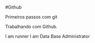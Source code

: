 #Github

Primeiros passos com git

Trabalhando com Github.

I am runner
I am Data Base Administrator
